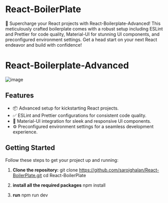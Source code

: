 # React-BoilerPlate
🚀 Supercharge your React projects with React-Boilerplate-Advanced! This meticulously crafted boilerplate comes with a robust setup including ESLint and Prettier for code quality, Material-UI for stunning UI components, and preconfigured environment settings. Get a head start on your next React endeavor and build with confidence!

# React-Boilerplate-Advanced
![image](https://github.com/sarojghalan/React-BoilerPlate/assets/88360959/d8972b73-1073-4277-9eac-5aea106b5a1f)


## Features

- 📦 Advanced setup for kickstarting React projects.
- ✅ ESLint and Prettier configurations for consistent code quality.
- 🎨 Material-UI integration for sleek and responsive UI components.
- ⚙️ Preconfigured environment settings for a seamless development experience.

## Getting Started

Follow these steps to get your project up and running:

1. **Clone the repository:**
   git clone https://github.com/sarojghalan/React-BoilerPlate.git
   cd React-BoilerPlate

2. **install all the required packages**
   npm install
  
3. **run**
   npm run dev
